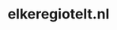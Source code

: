 ---
layout: post
title:  "elkeregiotelt.nl"
internal_url:  "/dutchgov/elkeregiotelt.nl.html"
categories: dutchgov
---